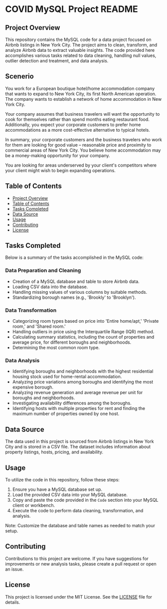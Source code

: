 # COVID MySQL Project README

## Project Overview

This repository contains the MySQL code for a data project focused on Airbnb listings in New York City. The project aims to clean, transform, and analyze Airbnb data to extract valuable insights. The code provided here accomplishes various tasks related to data cleaning, handling null values, outlier detection and treatment, and data analysis.

## Scenerio

You work for a European boutique hotel/home accommodation company that wants to expand to New York City, its first North American operation. 
The company wants to establish a network of home accommodation in New York City.

Your company assumes that business travelers will want the opportunity to cook for themselves rather than spend months eating restaurant food. 
Additionally, you expect your corporate customers to prefer home accommodations as a more cost-effective alternative to typical hotels.

In summary, your corporate customers and the business travelers who work for them are looking for good value – reasonable price and proximity to commercial areas of New York City. 
You believe home accommodation may be a money-making opportunity for your company. 

You are looking for areas underserved by your client's competitors where your client might wish to begin expanding operations. 




## Table of Contents

- [Project Overview](#project-overview)
- [Table of Contents](#table-of-contents)
- [Tasks Completed](#tasks-completed)
- [Data Source](#data-source)
- [Usage](#usage)
- [Contributing](#contributing)
- [License](#license)

## Tasks Completed

Below is a summary of the tasks accomplished in the MySQL code:

### Data Preparation and Cleaning

- Creation of a MySQL database and table to store Airbnb data.
- Loading CSV data into the database.
- Handling missing values of various columns by suitable methods.
- Standardizing borough names (e.g., 'Brookly' to 'Brooklyn').

### Data Transformation

- Categorizing room types based on price into 'Entire home/apt,' 'Private room,' and 'Shared room.'
- Handling outliers in price using the Interquartile Range (IQR) method.
- Calculating summary statistics, including the count of properties and average price, for different boroughs and neighborhoods.
- Determining the most common room type.

### Data Analysis

- Identifying boroughs and neighborhoods with the highest residential housing stock used for home-rental accommodation.
- Analyzing price variations among boroughs and identifying the most expensive borough.
- Analyzing revenue generation and average revenue per unit for boroughs and neighborhoods.
- Investigating availability differences among the boroughs.
- Identifying hosts with multiple properties for rent and finding the maximum number of properties owned by one host.

## Data Source

The data used in this project is sourced from Airbnb listings in New York City and is stored in a CSV file. The dataset includes information about property listings, hosts, pricing, and availability.

## Usage

To utilize the code in this repository, follow these steps:

1. Ensure you have a MySQL database set up.
2. Load the provided CSV data into your MySQL database.
3. Copy and paste the code provided in the `Code` section into your MySQL client or workbench.
4. Execute the code to perform data cleaning, transformation, and analysis.

Note: Customize the database and table names as needed to match your setup.

## Contributing

Contributions to this project are welcome. If you have suggestions for improvements or new analysis tasks, please create a pull request or open an issue.

## License

This project is licensed under the MIT License. See the [LICENSE](LICENSE) file for details.



